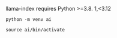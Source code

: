 llama-index requires Python >=3.8. 1,<3.12

```
python -m venv ai
```

```
source ai/bin/activate
```